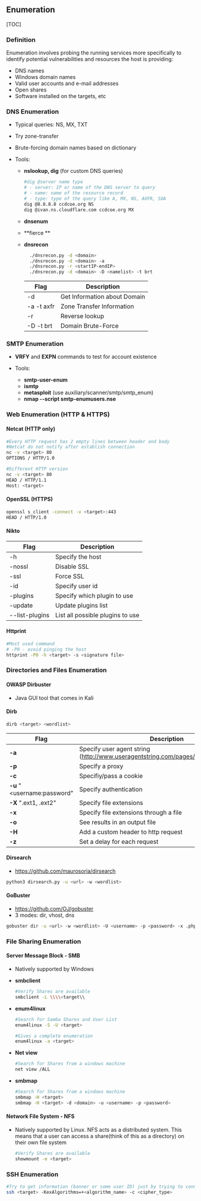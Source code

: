 ## Enumeration

[TOC]

### Definition

Enumeration involves probing the running services more specifically to identify potential vulnerabilities and resources the host is providing:

+ DNS names
+ Windows domain names
+ Valid user accounts and e-mail addresses
+ Open shares
+ Software installed on the targets, etc



### DNS Enumeration

+ Typical queries: NS, MX, TXT

+ Try zone-transfer

+ Brute-forcing domain names based on dictionary

+ Tools:

  + **nslookup, dig** (for custom DNS queries) 

    ```bash
    #dig @server name type
    # - server: IP or name of the DNS server to query
    # - name: name of the resource record
    # - type: type of the query like A, MX, NS, AXFR, SOA
    dig @8.8.8.8 ccdcoe.org NS
    dig @ivan.ns.cloudflare.com ccdcoe.org MX
    ```

  + **dnsenum**

  + **fierce **

  + **dnsrecon**

    ```bash
      ./dnsrecon.py -d <domain>
      ./dnsrecon.py -d <domain> -a
      ./dnsrecon.py -r <startIP-endIP>
      ./dnsrecon.py -d <domain> -D <namelist> -t brt
    ```

    | Flag                 | Description                  |
    | -------------------- | ---------------------------- |
    | -d <domain>          | Get Information about Domain |
    | -a <or> -t axfr      | Zone Transfer Information    |
    | -r <startIP-endIP>   | Reverse lookup               |
    | -D <namelist> -t brt | Domain Brute-Force           |



### SMTP Enumeration

+  **VRFY** and **EXPN** commands to test for account existence

+ Tools: 
  + **smtp-user-enum**
  + **ismtp**
  + **metasploit** (use auxiliary/scanner/smtp/smtp_enum)
  + **nmap --script smtp-enumusers.nse**



### Web Enumeration (HTTP & HTTPS)

#### Netcat (HTTP only)

```bash
#Every HTTP request has 2 empty lines between header and body
#Netcat do not notify after establish connection
nc -v <target> 80
OPTIONS / HTTP/1.0

#Different HTTP version
nc -v <target> 80
HEAD / HTTP/1.1
Host: <target>
```
#### OpenSSL (HTTPS)

```bash
openssl s_client -connect -v <target>:443
HEAD / HTTP/1.0
```


#### Nikto

| Flag           | Description                      |
| -------------- | -------------------------------- |
| -h             | Specify the host                 |
| -nossl         | Disable SSL                      |
| -ssl           | Force SSL                        |
| -id            | Specify user id                  |
| -plugins       | Specify which plugin to use      |
| -update        | Update plugins list              |
| --list-plugins | List all possible plugins to use |

#### Httprint

```bash
#Most used command
# -P0 - avoid pinging the host
httprint -P0 -h <target> -s <signature file>
```



### Directories and Files Enumeration

#### OWASP Dirbuster

+ Java GUI tool that comes in Kali



#### Dirb

```bash
dirb <target> <wordlist>
```

| Flag                        | Description                                                  |
| --------------------------- | ------------------------------------------------------------ |
| **-a**                      | Specify user agent string (http://www.useragentstring.com/pages/useragentstring.php) |
| **-p**                      | Specify a proxy                                              |
| **-c**                      | Specifiy/pass a cookie                                       |
| **-u** "<username:password" | Specify authentication                                       |
| **-X** ".ext1, .ext2"       | Specify file extensions                                      |
| **-x** <filename>           | Specify file extensions through a file                       |
| **-o**                      | See results in an output file                                |
| **-H**                      | Add a custom header to http request                          |
| **-z**                      | Set a delay for each request                                 |



#### Dirsearch

+ https://github.com/maurosoria/dirsearch

```bash
python3 dirsearch.py -u <url> -w <wordlist>
```



#### GoBuster

+ https://github.com/OJ/gobuster
+ 3 modes: dir, vhost, dns

```bash
gobuster dir -u <url> -w <wordlist> -U <username> -p <password> -x .php,.txt,.html
```



### File Sharing Enumeration

#### Server Message Block - SMB

+ Natively supported by Windows

+ **smbclient**

  ```bash
  #Verify Shares are available
  smbclient -L \\\\<target\\
  ```

+ **enum4linux**

  ```bash
  #Search for Samba Shares and User List
  enum4linux -S -U <target>
  
  #Gives a complete enumeration
  enum4linux -a <target>
  ```
  
+ **Net view**

  ```bash
  #Search for Shares from a windows machine
  net view /ALL
  ```

+ **smbmap**

  ```bash
  #Search for Shares from a windows machine
  smbmap -H <target>
  smbmap -H <target> -d <domain> -u <username> -p <password>
  ```



#### Network File System - NFS

+ Natively supported by Linux. NFS acts as a distributed system. This means that a user can access a share(think of this as a directory) on their own file system

  ```bash
  #Verify Shares are available
  showmount -e <target>
  ```

  

### SSH Enumeration

```bash
#Try to get information (banner or some user ID) just by trying to connect
ssh <target> -KexAlgorithms=+<algorithm_name> -c <cipher_type>
```

